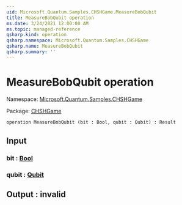 ```yaml
---
uid: Microsoft.Quantum.Samples.CHSHGame.MeasureBobQubit
title: MeasureBobQubit operation
ms.date: 3/24/2021 12:00:00 AM
ms.topic: managed-reference
qsharp.kind: operation
qsharp.namespace: Microsoft.Quantum.Samples.CHSHGame
qsharp.name: MeasureBobQubit
qsharp.summary: ''
---
```


# MeasureBobQubit operation

Namespace: [Microsoft.Quantum.Samples.CHSHGame](xref:Microsoft.Quantum.Samples.CHSHGame)

Package: [CHSHGame](https://nuget.org/packages/CHSHGame)




```qsharp
operation MeasureBobQubit (bit : Bool, qubit : Qubit) : Result
```


## Input

### bit : [Bool](xref:microsoft.quantum.lang-ref.bool)




### qubit : [Qubit](xref:microsoft.quantum.lang-ref.qubit)





## Output : __invalid<Result>__

